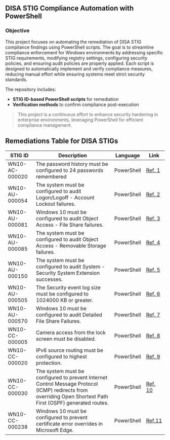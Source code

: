 ## **DISA STIG Compliance Automation with PowerShell**  

### **Objective**  
This project focuses on automating the remediation of DISA STIG compliance findings using PowerShell scripts. The goal is to streamline compliance enforcement for Windows environments by addressing specific STIG requirements, modifying registry settings, configuring security policies, and ensuring audit policies are properly applied. Each script is designed to automatically implement and verify compliance measures, reducing manual effort while ensuring systems meet strict security standards.  

The repository includes:  
- **STIG ID-based PowerShell scripts** for remediation  
- **Verification methods** to confirm compliance post-execution  

> This project is a continuous effort to enhance security hardening in enterprise environments, leveraging PowerShell for efficient compliance management.  

## Remediations Table for DISA STIGs

| STIG ID        | Description                   | Language   | Link                                                     |
|------------|-------------------------------|------------|--------------------------------------------------------------|
| WN10-AC-000020 | The password history must be configured to 24 passwords remembered | PowerShell | [Ref. 1](https://github.com/Joshua01X/Programmatic-Remediation-Scripts/blob/main/STIG%20Scripts/WN10-AC-000020.ps1) |
| WN10-AU-000054 | The system must be configured to audit Logon/Logoff - Account Lockout failures. | PowerShell | [Ref. 2](https://github.com/Joshua01X/Programmatic-Remediation-Scripts/blob/main/STIG%20Scripts/WN10-AU-000054.ps1) | 
| WN10-AU-000081 | Windows 10 must be configured to audit Object Access - File Share failures. | PowerShell | [Ref. 3](https://github.com/Joshua01X/Programmatic-Remediation-Scripts/blob/main/STIG%20Scripts/WN10-AU-000081.ps1) |
| WN10-AU-000085 | The system must be configured to audit Object Access - Removable Storage failures. | PowerShell | [Ref. 4](https://github.com/Joshua01X/Programmatic-Remediation-Scripts/blob/main/STIG%20Scripts/WN10-AU-000085.ps1) |
| WN10-AU-000150 | The system must be configured to audit System - Security System Extension successes. | PowerShell | [Ref. 5](https://github.com/Joshua01X/Programmatic-Remediation-Scripts/blob/main/STIG%20Scripts/WN10-AU-000150.ps1) | 
| WN10-AU-000505 | The Security event log size must be configured to 1024000 KB or greater. | PowerShell | [Ref. 6](https://github.com/Joshua01X/Programmatic-Remediation-Scripts/blob/main/STIG%20Scripts/WN10-AU-000505.ps1) |
| WN10-AU-000570 | Windows 10 must be configured to audit Detailed File Share Failures. | PowerShell | [Ref. 7](https://github.com/Joshua01X/Programmatic-Remediation-Scripts/blob/main/STIG%20Scripts/WN10-AU-000570.ps1) |
| WN10-CC-000005 | Camera access from the lock screen must be disabled. | PowerShell | [Ref. 8](https://github.com/Joshua01X/Programmatic-Remediation-Scripts/blob/main/STIG%20Scripts/WN10-CC-000005.ps1) |
| WN10-CC-000020 | IPv6 source routing must be configured to highest protection. | PowerShell | [Ref. 9](https://github.com/Joshua01X/Programmatic-Remediation-Scripts/blob/main/STIG%20Scripts/WN10-CC-000020.ps1) |
| WN10-CC-000030 | The system must be configured to prevent Internet Control Message Protocol (ICMP) redirects from overriding Open Shortest Path First (OSPF) generated routes. | PowerShell | [Ref. 10](https://github.com/Joshua01X/Programmatic-Remediation-Scripts/blob/main/STIG%20Scripts/WN10-CC-000030.ps1) |
| WN10-CC-000238 | Windows 10 must be configured to prevent certificate error overrides in Microsoft Edge. | PowerShell | [Ref.11](https://github.com/Joshua01X/Programmatic-Remediation-Scripts/blob/main/STIG%20Scripts/WN10-CC-000238.ps1) |
